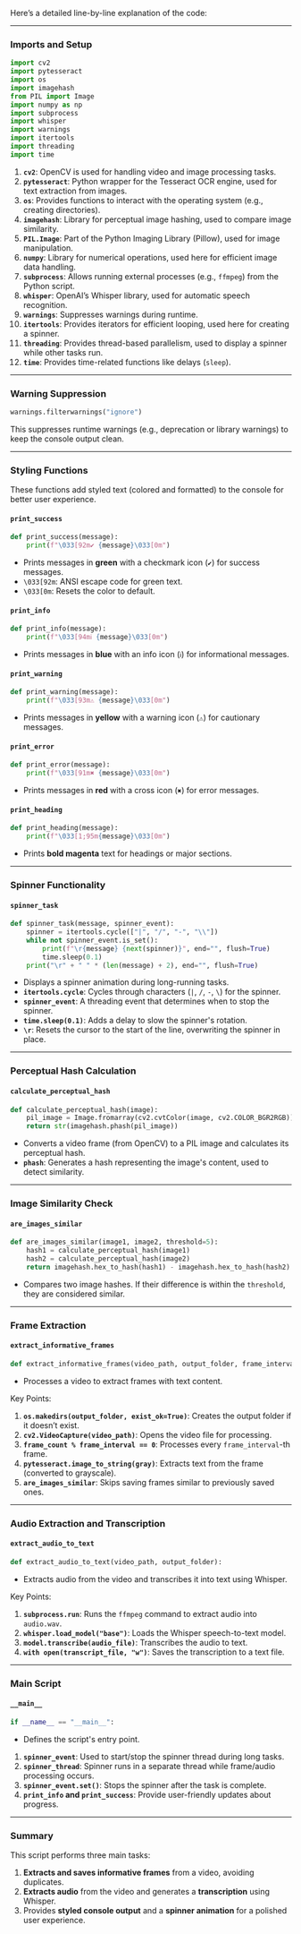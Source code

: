Here’s a detailed line-by-line explanation of the code:

---

### **Imports and Setup**
```python
import cv2
import pytesseract
import os
import imagehash
from PIL import Image
import numpy as np
import subprocess
import whisper
import warnings
import itertools
import threading
import time
```

1. **`cv2`**: OpenCV is used for handling video and image processing tasks.
2. **`pytesseract`**: Python wrapper for the Tesseract OCR engine, used for text extraction from images.
3. **`os`**: Provides functions to interact with the operating system (e.g., creating directories).
4. **`imagehash`**: Library for perceptual image hashing, used to compare image similarity.
5. **`PIL.Image`**: Part of the Python Imaging Library (Pillow), used for image manipulation.
6. **`numpy`**: Library for numerical operations, used here for efficient image data handling.
7. **`subprocess`**: Allows running external processes (e.g., `ffmpeg`) from the Python script.
8. **`whisper`**: OpenAI’s Whisper library, used for automatic speech recognition.
9. **`warnings`**: Suppresses warnings during runtime.
10. **`itertools`**: Provides iterators for efficient looping, used here for creating a spinner.
11. **`threading`**: Provides thread-based parallelism, used to display a spinner while other tasks run.
12. **`time`**: Provides time-related functions like delays (`sleep`).

---

### **Warning Suppression**
```python
warnings.filterwarnings("ignore")
```
This suppresses runtime warnings (e.g., deprecation or library warnings) to keep the console output clean.

---

### **Styling Functions**
These functions add styled text (colored and formatted) to the console for better user experience.

#### **`print_success`**
```python
def print_success(message):
    print(f"\033[92m✔ {message}\033[0m")
```
- Prints messages in **green** with a checkmark icon (`✔`) for success messages.
- `\033[92m`: ANSI escape code for green text.
- `\033[0m`: Resets the color to default.

#### **`print_info`**
```python
def print_info(message):
    print(f"\033[94mℹ {message}\033[0m")
```
- Prints messages in **blue** with an info icon (`ℹ`) for informational messages.

#### **`print_warning`**
```python
def print_warning(message):
    print(f"\033[93m⚠ {message}\033[0m")
```
- Prints messages in **yellow** with a warning icon (`⚠`) for cautionary messages.

#### **`print_error`**
```python
def print_error(message):
    print(f"\033[91m✖ {message}\033[0m")
```
- Prints messages in **red** with a cross icon (`✖`) for error messages.

#### **`print_heading`**
```python
def print_heading(message):
    print(f"\033[1;95m{message}\033[0m")
```
- Prints **bold magenta** text for headings or major sections.

---

### **Spinner Functionality**
#### **`spinner_task`**
```python
def spinner_task(message, spinner_event):
    spinner = itertools.cycle(["|", "/", "-", "\\"])
    while not spinner_event.is_set():
        print(f"\r{message} {next(spinner)}", end="", flush=True)
        time.sleep(0.1)
    print("\r" + " " * (len(message) + 2), end="", flush=True)
```
- Displays a spinner animation during long-running tasks.
- **`itertools.cycle`**: Cycles through characters (`|`, `/`, `-`, `\`) for the spinner.
- **`spinner_event`**: A threading event that determines when to stop the spinner.
- **`time.sleep(0.1)`**: Adds a delay to slow the spinner's rotation.
- **`\r`**: Resets the cursor to the start of the line, overwriting the spinner in place.

---

### **Perceptual Hash Calculation**
#### **`calculate_perceptual_hash`**
```python
def calculate_perceptual_hash(image):
    pil_image = Image.fromarray(cv2.cvtColor(image, cv2.COLOR_BGR2RGB))
    return str(imagehash.phash(pil_image))
```
- Converts a video frame (from OpenCV) to a PIL image and calculates its perceptual hash.
- **`phash`**: Generates a hash representing the image's content, used to detect similarity.

---

### **Image Similarity Check**
#### **`are_images_similar`**
```python
def are_images_similar(image1, image2, threshold=5):
    hash1 = calculate_perceptual_hash(image1)
    hash2 = calculate_perceptual_hash(image2)
    return imagehash.hex_to_hash(hash1) - imagehash.hex_to_hash(hash2) <= threshold
```
- Compares two image hashes. If their difference is within the `threshold`, they are considered similar.

---

### **Frame Extraction**
#### **`extract_informative_frames`**
```python
def extract_informative_frames(video_path, output_folder, frame_interval=30):
```
- Processes a video to extract frames with text content.

Key Points:
1. **`os.makedirs(output_folder, exist_ok=True)`**: Creates the output folder if it doesn’t exist.
2. **`cv2.VideoCapture(video_path)`**: Opens the video file for processing.
3. **`frame_count % frame_interval == 0`**: Processes every `frame_interval`-th frame.
4. **`pytesseract.image_to_string(gray)`**: Extracts text from the frame (converted to grayscale).
5. **`are_images_similar`**: Skips saving frames similar to previously saved ones.

---

### **Audio Extraction and Transcription**
#### **`extract_audio_to_text`**
```python
def extract_audio_to_text(video_path, output_folder):
```
- Extracts audio from the video and transcribes it into text using Whisper.

Key Points:
1. **`subprocess.run`**: Runs the `ffmpeg` command to extract audio into `audio.wav`.
2. **`whisper.load_model("base")`**: Loads the Whisper speech-to-text model.
3. **`model.transcribe(audio_file)`**: Transcribes the audio to text.
4. **`with open(transcript_file, "w")`**: Saves the transcription to a text file.

---

### **Main Script**
#### **`__main__`**
```python
if __name__ == "__main__":
```
- Defines the script's entry point.

1. **`spinner_event`**: Used to start/stop the spinner thread during long tasks.
2. **`spinner_thread`**: Spinner runs in a separate thread while frame/audio processing occurs.
3. **`spinner_event.set()`**: Stops the spinner after the task is complete.
4. **`print_info` and `print_success`**: Provide user-friendly updates about progress.

---

### **Summary**
This script performs three main tasks:
1. **Extracts and saves informative frames** from a video, avoiding duplicates.
2. **Extracts audio** from the video and generates a **transcription** using Whisper.
3. Provides **styled console output** and a **spinner animation** for a polished user experience.